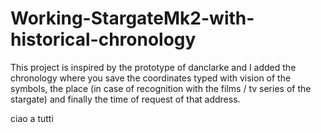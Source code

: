 # Working-StargateMk2-with-historical-chronology
This project is inspired by the prototype of danclarke and I added the chronology where you save the coordinates typed with vision of the symbols, the place (in case of recognition with the films / tv series of the stargate) and finally the time of request of that address.

ciao a tutti
